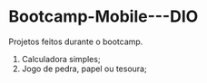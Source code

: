 # Bootcamp-Mobile---DIO
Projetos feitos durante o bootcamp.

1. Calculadora simples;
2. Jogo de pedra, papel ou tesoura;
